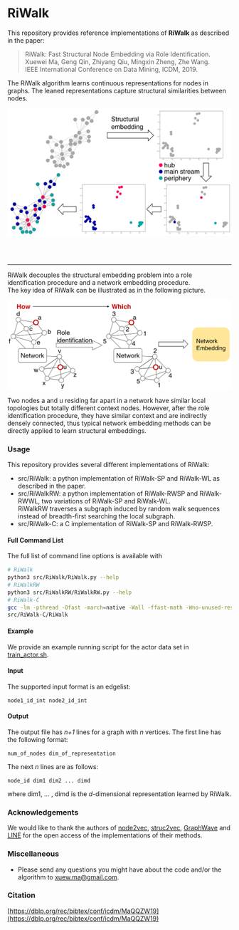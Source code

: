 # RiWalk


This repository provides reference implementations of **RiWalk** as described in the paper:<br>
> RiWalk: Fast Structural Node Embedding via Role Identification.<br>
> Xuewei Ma, Geng Qin, Zhiyang Qiu, Mingxin Zheng, Zhe Wang.<br>
> IEEE International Conference on Data Mining, ICDM, 2019.<br>

The RiWalk algorithm learns continuous representations for nodes in graphs. The leaned representations capture structural similarities between nodes.  

<p align="center">
<img style="float: center;" src="figures/structural-embedding.png" width="720">
</p>

<br/>
<br/>

---

RiWalk decouples the structural embedding problem into a role identification procedure and a network embedding procedure. <br/>
The key idea of RiWalk can be illustrated as in the following picture. 
<p align="center">
<img style="float: center" src="figures/key-idea.png" width="720">
</p>

Two nodes a and u residing far apart in a network have similar local topologies but totally different context nodes. However, after the role identification procedure, they have similar context and are indirectly densely connected, thus typical network embedding methods can be directly applied to learn structural embeddings.

### Usage
This repository provides several different implementations of RiWalk:
- src/RiWalk: a python implementation of RiWalk-SP and RiWalk-WL as described in the paper.
- src/RiWalkRW: a python implementation of RiWalk-RWSP and RiWalk-RWWL, two variations of RiWalk-SP and RiWalk-WL.<br/> RiWalkRW traverses a subgraph induced by random walk sequences instead of breadth-first searching the local subgraph.
- src/RiWalk-C: a C implementation of RiWalk-SP and RiWalk-RWSP. 

#### Full Command List
The full list of command line options is available with 
```	bash
# RiWalk
python3 src/RiWalk/RiWalk.py --help  
# RiWalkRW
python3 src/RiWalkRW/RiWalkRW.py --help  
# RiWalk-C
gcc -lm -pthread -Ofast -march=native -Wall -ffast-math -Wno-unused-result src/RiWalk-C/RiWalk.c -o src/RiWalk-C/RiWalk
src/RiWalk-C/RiWalk  
```

#### Example
We provide an example running script for the actor data set in [train_actor.sh](train_actor.sh).

#### Input
The supported input format is an edgelist:
```text
node1_id_int node2_id_int
```

#### Output
The output file has *n+1* lines for a graph with *n* vertices. 
The first line has the following format:
```text
num_of_nodes dim_of_representation
```
The next *n* lines are as follows:
```text	
node_id dim1 dim2 ... dimd
```
where dim1, ... , dimd is the *d*-dimensional representation learned by RiWalk.

### Acknowledgements
We would like to thank the authors of [node2vec](https://github.com/aditya-grover/node2vec), [struc2vec](https://github.com/leoribeiro/struc2vec), [GraphWave](https://github.com/snap-stanford/graphwave) and [LINE](https://github.com/tangjianpku/LINE) for the open access of the implementations of their methods.

### Miscellaneous
- Please send any questions you might have about the code and/or the algorithm to <xuew.ma@gmail.com>.

###  Citation
[https://dblp.org/rec/bibtex/conf/icdm/MaQQZW19](https://dblp.org/rec/bibtex/conf/icdm/MaQQZW19)
